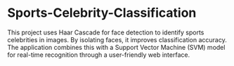 # Sports-Celebrity-Classification
This project uses Haar Cascade for face detection to identify sports celebrities in images. By isolating faces, it improves classification accuracy. The application combines this with a Support Vector Machine (SVM) model for real-time recognition through a user-friendly web interface.
